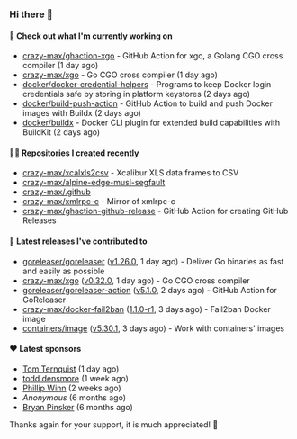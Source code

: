 ### Hi there 👋

#### 👷 Check out what I'm currently working on

- [crazy-max/ghaction-xgo](https://github.com/crazy-max/ghaction-xgo) - GitHub Action for xgo, a Golang CGO cross compiler (1 day ago)
- [crazy-max/xgo](https://github.com/crazy-max/xgo) - Go CGO cross compiler (1 day ago)
- [docker/docker-credential-helpers](https://github.com/docker/docker-credential-helpers) - Programs to keep Docker login credentials safe by storing in platform keystores (2 days ago)
- [docker/build-push-action](https://github.com/docker/build-push-action) - GitHub Action to build and push Docker images with Buildx (2 days ago)
- [docker/buildx](https://github.com/docker/buildx) - Docker CLI plugin for extended build capabilities with BuildKit (2 days ago)

#### 👨‍💻 Repositories I created recently

- [crazy-max/xcalxls2csv](https://github.com/crazy-max/xcalxls2csv) - Xcalibur XLS data frames to CSV
- [crazy-max/alpine-edge-musl-segfault](https://github.com/crazy-max/alpine-edge-musl-segfault)
- [crazy-max/.github](https://github.com/crazy-max/.github)
- [crazy-max/xmlrpc-c](https://github.com/crazy-max/xmlrpc-c) - Mirror of xmlrpc-c
- [crazy-max/ghaction-github-release](https://github.com/crazy-max/ghaction-github-release) - GitHub Action for creating GitHub Releases

#### 🚀 Latest releases I've contributed to

- [goreleaser/goreleaser](https://github.com/goreleaser/goreleaser) ([v1.26.0](https://github.com/goreleaser/goreleaser/releases/tag/v1.26.0), 1 day ago) - Deliver Go binaries as fast and easily as possible
- [crazy-max/xgo](https://github.com/crazy-max/xgo) ([v0.32.0](https://github.com/crazy-max/xgo/releases/tag/v0.32.0), 1 day ago) - Go CGO cross compiler
- [goreleaser/goreleaser-action](https://github.com/goreleaser/goreleaser-action) ([v5.1.0](https://github.com/goreleaser/goreleaser-action/releases/tag/v5.1.0), 2 days ago) - GitHub Action for GoReleaser
- [crazy-max/docker-fail2ban](https://github.com/crazy-max/docker-fail2ban) ([1.1.0-r1](https://github.com/crazy-max/docker-fail2ban/releases/tag/1.1.0-r1), 3 days ago) - Fail2ban Docker image
- [containers/image](https://github.com/containers/image) ([v5.30.1](https://github.com/containers/image/releases/tag/v5.30.1), 3 days ago) - Work with containers&#39; images

#### ❤️ Latest sponsors
- [Tom Ternquist](https://github.com/tternquist) (1 day ago)
- [todd densmore](https://github.com/tdensmore) (1 week ago)
- [Phillip Winn](https://github.com/pwinnski) (2 weeks ago)
- _Anonymous_ (6 months ago)
- [Bryan Pinsker](https://github.com/BryanPinsker) (6 months ago)

Thanks again for your support, it is much appreciated! 🙏
